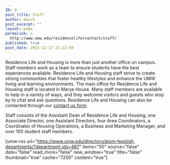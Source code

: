 ```yaml
---
ID: 9
post_title: Staff
author: mesch
post_excerpt: ""
layout: page
permalink: >
  http://www.umw.edu/residencelife/contact/staff/
published: true
post_date: 2015-12-17 21:22:50
---
```

Residence Life and Housing is more than just another office on campus. Staff members work as a team to ensure students have the best experiences available. Residence Life and Housing staff strive to create strong communities that foster healthy lifestyles and enhance the UMW living and learning environments. The main office for Residence Life and Housing staff is located in Marye House. Many staff members are available to help in a variety of ways, and they welcome visitors and guests who stop by to chat and ask questions. Residence Life and Housing can also be contacted through our <a href="http://www.umw.edu/residencelife/contact/">contact us form</a>.

Staff consists of the Assistant Dean of Residence Life and Housing, one Associate Director, one Assistant Directors, four Area Coordinators, a Coordinator of Housing Operations, a Business and Marketing Manager, and over 100 student staff members.

[umw-rss url="https://www.umw.edu/directory/atom-feed/all-departments/?department-ids=487" items="50" source="false" date="false" read_more="false" new_window="true" title="false" thumbnail="true" cache="7200" content="true"]